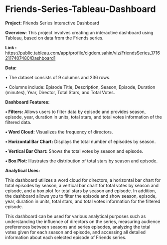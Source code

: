 # Friends-Series-Tableau-Dashboard

**Project:** Friends Series Interactive Dashboard

**Overview**: This project involves creating an interactive dashboard using Tableau, based on data from the Friends series.

**Link :** https://public.tableau.com/app/profile/cigdem.sahin/viz/FriendsSeries_17162117407480/Dashboard1 


**Data:**

•	The dataset consists of 9 columns and 236 rows.

•	Columns include: Episode Title, Description, Season, Episode, Duration (minutes), Year, Director, Total Stars, and Total Votes.


**Dashboard Features:**

**•	Filters:** Allows users to filter data by episode and provides season, episode, year, duration in units, total stars, and total votes information of the filtered data.

**•	Word Cloud:** Visualizes the frequency of directors.

**•	Horizontal Bar Chart:** Displays the total number of episodes by season.

**•	Vertical Bar Chart:** Shows the total votes by season and episode.

**•	Box Plot:** Illustrates the distribution of total stars by season and episode.


**Analytical Uses:**

This dashboard utilizes a word cloud for directors, a horizontal bar chart for total episodes by season, a vertical bar chart for total votes by season and episode, and a box plot for total stars by season and episode. In addition, the dashboard allows you to filter the episode and show season, episode, year, duration in units, total stars, and total votes information for the filtered episode.

This dashboard can be used for various analytical purposes such as understanding the influence of directors on the series, measuring audience preferences between seasons and series episodes, analyzing the total votes given for each season and episode, and accessing all detailed information about each selected episode of Friends series.
